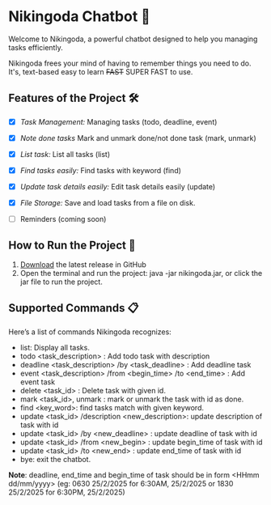 # Nikingoda Chatbot 🌟
Welcome to Nikingoda, a powerful chatbot designed to help you managing tasks efficiently.

Nikingoda frees your mind of having to remember things you need to do. It's,
text-based
easy to learn
~~FAST~~ SUPER FAST to use.

## Features of the Project 🛠️
- [x] *Task Management:* Managing tasks (todo, deadline, event)
- [x] *Note done tasks* Mark and unmark done/not done task (mark, unmark)
- [x] *List task:* List all tasks (list)
- [x] *Find tasks easily:* Find tasks with keyword (find)
- [x] *Update task details easily:* Edit task details easily (update)
- [x] *File Storage:* Save and load tasks from a file on disk.
- [ ] Reminders (coming soon)


## How to Run the Project 🚀
1. [Download](https://github.com/nikingoda/ip/releases/tag/A-Release) the latest release in GitHub
2. Open the terminal and run the project:
   java -jar nikingoda.jar, or click the jar file to run the project.


## Supported Commands 📋
Here’s a list of commands Nikingoda recognizes:
- list: Display all tasks.
- todo <task_description> : Add todo task with description
- deadline <task_description> /by <task_deadline> : Add deadline task 
- event <task_description> /from <begin_time> /to <end_time> : Add event task
- delete <task_id> : Delete task with given id.
- mark <task_id>, unmark <id>: mark or unmark the task with id as done.
- find <key_word>: find tasks match with given keyword.
- update <task_id> /description <new_description>: update description of task with id
- update <task_id> /by <new_deadline> : update deadline of task with id
- update <task_id> /from <new_begin> : update begin_time of task with id
- update <task_id> /to <new_end> : update end_time of task with id
- bye: exit the chatbot.

**Note**: deadline, end_time and begin_time of task should be in form <HHmm dd/mm/yyyy> 
(eg: 0630 25/2/2025 for 6:30AM, 25/2/2025 or 
1830 25/2/2025 for 6:30PM, 25/2/2025)

